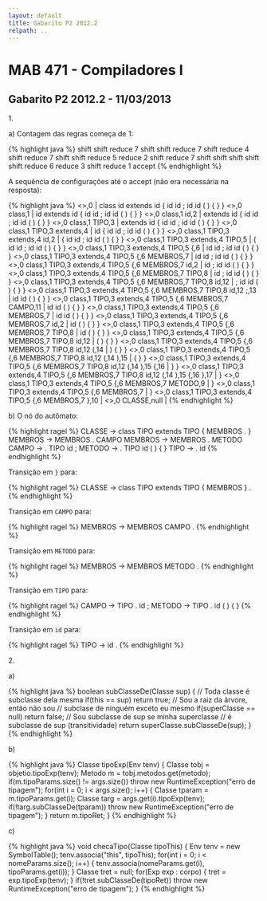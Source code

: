 ```yaml
---
layout: default
title: Gabarito P2 2012.2
relpath: ..
---
```


MAB 471 - Compiladores I
========================

Gabarito P2 2012.2 - 11/03/2013
-------------------------------

1\.

a) Contagem das regras começa de 1:

{% highlight java %}
shift
shift
reduce 7
shift
shift
reduce 7
shift
reduce 4
shift
reduce 7
shift
shift
reduce 5
reduce 2
shift
reduce 7
shift
shift
shift
shift
shift
reduce 6
reduce 3
shift
reduce 1
accept
{% endhighlight %}
 
A sequência de configurações até o accept (não era necessária na resposta):

{% highlight java %}
<<EOF>>,0 | class id extends id { id id ; id id ( ) { } }
<<EOF>>,0 class,1 | id extends id { id id ; id id ( ) { } }
<<EOF>>,0 class,1 id,2 | extends id { id id ; id id ( ) { } }
<<EOF>>,0 class,1 TIPO,3 | extends id { id id ; id id ( ) { } }
<<EOF>>,0 class,1 TIPO,3 extends,4 | id { id id ; id id ( ) { } }
<<EOF>>,0 class,1 TIPO,3 extends,4 id,2 | { id id ; id id ( ) { } }
<<EOF>>,0 class,1 TIPO,3 extends,4 TIPO,5 | { id id ; id id ( ) { } }
<<EOF>>,0 class,1 TIPO,3 extends,4 TIPO,5 {,6 | id id ; id id ( ) { } }
<<EOF>>,0 class,1 TIPO,3 extends,4 TIPO,5 {,6 MEMBROS,7 | id id ; id id ( ) { } }
<<EOF>>,0 class,1 TIPO,3 extends,4 TIPO,5 {,6 MEMBROS,7 id,2 | id ; id id ( ) { } }
<<EOF>>,0 class,1 TIPO,3 extends,4 TIPO,5 {,6 MEMBROS,7 TIPO,8 | id ; id id ( ) { } }
<<EOF>>,0 class,1 TIPO,3 extends,4 TIPO,5 {,6 MEMBROS,7 TIPO,8 id,12 | ; id id ( ) { } }
<<EOF>>,0 class,1 TIPO,3 extends,4 TIPO,5 {,6 MEMBROS,7 TIPO,8 id,12 ;,13 | id id ( ) { } }
<<EOF>>,0 class,1 TIPO,3 extends,4 TIPO,5 {,6 MEMBROS,7 CAMPO,11 | id id ( ) { } }
<<EOF>>,0 class,1 TIPO,3 extends,4 TIPO,5 {,6 MEMBROS,7 | id id ( ) { } }
<<EOF>>,0 class,1 TIPO,3 extends,4 TIPO,5 {,6 MEMBROS,7 id,2 | id ( ) { } }
<<EOF>>,0 class,1 TIPO,3 extends,4 TIPO,5 {,6 MEMBROS,7 TIPO,8 | id ( ) { } }
<<EOF>>,0 class,1 TIPO,3 extends,4 TIPO,5 {,6 MEMBROS,7 TIPO,8 id,12 | ( ) { } }
<<EOF>>,0 class,1 TIPO,3 extends,4 TIPO,5 {,6 MEMBROS,7 TIPO,8 id,12 (,14 | ) { } }
<<EOF>>,0 class,1 TIPO,3 extends,4 TIPO,5 {,6 MEMBROS,7 TIPO,8 id,12 (,14 ),15 | { } }
<<EOF>>,0 class,1 TIPO,3 extends,4 TIPO,5 {,6 MEMBROS,7 TIPO,8 id,12 (,14 ),15 {,16 | } }
<<EOF>>,0 class,1 TIPO,3 extends,4 TIPO,5 {,6 MEMBROS,7 TIPO,8 id,12 (,14 ),15 {,16 },17 | }
<<EOF>>,0 class,1 TIPO,3 extends,4 TIPO,5 {,6 MEMBROS,7 METODO,9 | }
<<EOF>>,0 class,1 TIPO,3 extends,4 TIPO,5 {,6 MEMBROS,7 | }
<<EOF>>,0 class,1 TIPO,3 extends,4 TIPO,5 {,6 MEMBROS,7 },10 |
<<EOF>>,0 CLASSE,null |
{% endhighlight %}

b) O nó do autômato:

{% highlight ragel %}
CLASSE -> class TIPO extends TIPO { MEMBROS . }
MEMBROS -> MEMBROS . CAMPO
MEMBROS -> MEMBROS . METODO
CAMPO -> . TIPO id ;
METODO -> . TIPO id ( ) { }
TIPO -> . id
{% endhighlight %}

Transição em `}` para:

{% highlight ragel %}
CLASSE -> class TIPO extends TIPO { MEMBROS } .
{% endhighlight %}

Transição em `CAMPO` para:

{% highlight ragel %}
MEMBROS -> MEMBROS CAMPO .
{% endhighlight %}

Transição em `METODO` para:

{% highlight ragel %}
MEMBROS -> MEMBROS METODO .
{% endhighlight %}

Transição em `TIPO` para:

{% highlight ragel %}
CAMPO -> TIPO . id ;
METODO -> TIPO . id ( ) { }
{% endhighlight %}

Transição em `id` para:

{% highlight ragel %}
TIPO -> id .
{% endhighlight %}

2\.

a)

{% highlight java %}
boolean subClasseDe(Classe sup) {
  // Toda classe é subclasse dela mesma
  if(this == sup)
    return true;
  // Sou a raiz da árvore, então não sou
  // subclase de ninguém exceto eu mesmo
  if(superClasse == null)
    return false;
  // Sou subclasse de sup se minha superclasse
  // é subclasse de sup (transitividade)
  return superClasse.subClasseDe(sup);
}
{% endhighlight %}

b)

{% highlight java %}
Classe tipoExp(Env<Classe> tenv) {
  Classe tobj = objetio.tipoExp(tenv);
  Metodo m = tobj.metodos.get(metodo);
  if(m.tipoParams.size() != args.size())
    throw new RuntimeException("erro de tipagem");
  for(int i = 0; i < args.size(); i++) {
    Classe tparam = m.tipoParams.get(i);
    Classe targ = args.get(i).tipoExp(tenv);
    if(!targ.subClasseDe(tparam))
      throw new RuntimeException("erro de tipagem");
  }
  return m.tipoRet;
}
{% endhighlight %}

c)

{% highlight java %}
void checaTipo(Classe tipoThis) {
  Env<Classe> tenv = new SymbolTable<Classe>();
  tenv.associa("this", tipoThis);
  for(int i = 0; i < nomeParams.size(); i++) {
    tenv.associa(nomeParams.get(i), tipoParams.get(i));
  }
  Classe tret = null;
  for(Exp exp : corpo) {
    tret = exp.tipoExp(tenv);
  }
  if(!tret.subClasseDe(tipoRet))
    throw new RuntimeException("erro de tipagem");
}
{% endhighlight %}
